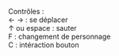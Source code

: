 Contrôles :                                                                    
← → : se déplacer                              
↑ ou espace : sauter                               
F : changement de personnage                                 
C : intéraction bouton                                                           

